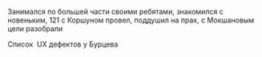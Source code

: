 
Занимался по большей части своими ребятами, знакомился с новеньким, 121 с Коршуном провел, поддушил на прах, с Мокшановым цели разобрали

Список  UX дефектов у Бурцева


